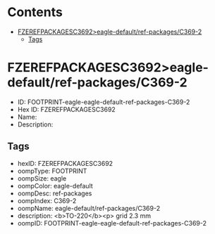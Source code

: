



Contents
========

* [FZEREFPACKAGESC3692>eagle-default/ref-packages/C369-2](#fzerefpackagesc3692eagle-defaultref-packagesc369-2)
	* [Tags](#tags)

# FZEREFPACKAGESC3692>eagle-default/ref-packages/C369-2

- ID: FOOTPRINT-eagle-eagle-default-ref-packages-C369-2
- Hex ID: FZEREFPACKAGESC3692
- Name: 
- Description: 

## Tags

- hexID: FZEREFPACKAGESC3692
- oompType: FOOTPRINT
- oompSize: eagle
- oompColor: eagle-default
- oompDesc: ref-packages
- oompIndex: C369-2
- oompName: eagle-default/ref-packages/C369-2
- description: &lt;b&gt;TO-220&lt;/b&gt;&lt;p&gt;&#xD;
grid 2.3 mm
- oompID: FOOTPRINT-eagle-eagle-default-ref-packages-C369-2
